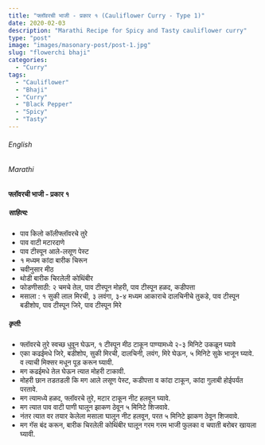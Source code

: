 ```yaml
---
title: "फ्लॉवरची भाजी - प्रकार १ (Cauliflower Curry - Type 1)"
date: 2020-02-03
description: "Marathi Recipe for Spicy and Tasty cauliflower curry"
type: "post"
image: "images/masonary-post/post-1.jpg"
slug: "flowerchi bhaji"
categories: 
  - "Curry"
tags:
  - "Cauliflower"
  - "Bhaji"
  - "Curry"
  - "Black Pepper"
  - "Spicy"
  - "Tasty"
---
```


###### English






###### Marathi


#### फ्लॉवरची भाजी - प्रकार १ 



##### साहित्य:

- पाव किलो कॉलीफ्लॉवरचे तुरे 
- पाव वाटी मटारदाणे 
- पाव टीस्पून आले-लसूण पेस्ट 
- १ मध्यम कांदा बारीक चिरून 
- चवीनुसार मीठ
- थोडी बारीक चिरलेली कोथिंबीर 
- फोडणीसाठी: २ चमचे तेल, पाव टीस्पून मोहरी, पाव टीस्पून हळद, कडीपत्ता 
- मसाला : १ सुकी लाल मिरची, ३ लवंगा, ३-४ मध्यम आकाराचे दालचिनीचे तुकडे, पाव टीस्पून बडीशोप, पाव टीस्पून जिरे, पाव टीस्पून मिरे 

##### कृती: 

- फ्लॉवरचे तुरे स्वच्छ धुवून घेऊन, १ टीस्पून मीठ टाकून पाण्यामध्ये २-३ मिनिटे उकळून घ्यावे 
- एका कढईमधे जिरे, बडीशोप, सुकी मिरची, दालचिनी, लवंग, मिरे  घेऊन, ५ मिनिटे सुके भाजून घ्यावे. व त्याची मिक्सर मधून पूड करून घ्यावी. 
- मग कढईमधे तेल घेऊन त्यात मोहरी टाकावी. 
- मोहरी छान तडतडली कि मग आले लसूण पेस्ट, कडीपत्ता व कांदा टाकून, कांदा गुलाबी होईपर्यंत परतावे. 
- मग त्यामध्ये हळद, फ्लॉवरचे तुरे, मटार टाकून नीट हलवून घ्यावे. 
- मग त्यात पाव वाटी पाणी घालून झाकण ठेवून ५ मिनिटे शिजवावे. 
- नंतर त्यात वर तयार केलेला मसाला घालून नीट हलवून, परत ५ मिनिटे झाकण ठेवून शिजवावे. 
- मग गॅस बंद करून, बारीक चिरलेली कोथिंबीर घालून गरम गरम भाजी फुलका व चपाती बरोबर खायला घ्यावी. 



